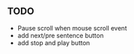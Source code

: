 

## TODO
- Pause scroll when mouse scroll event
- add next/pre sentence button
- add stop and play button
